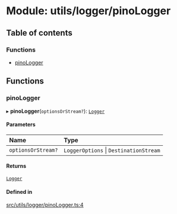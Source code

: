 # Module: utils/logger/pinoLogger

## Table of contents

### Functions

- [pinoLogger](utils_logger_pinoLogger#pinologger)

## Functions

### pinoLogger

▸ **pinoLogger**(`optionsOrStream?`): [`Logger`](../interfaces/utils_logger_logger.Logger)

#### Parameters

| Name | Type |
| :------ | :------ |
| `optionsOrStream?` | `LoggerOptions` \| `DestinationStream` |

#### Returns

[`Logger`](../interfaces/utils_logger_logger.Logger)

#### Defined in

[src/utils/logger/pinoLogger.ts:4](https://github.com/golemfactory/golem-js/blob/c28a1b0/src/utils/logger/pinoLogger.ts#L4)
